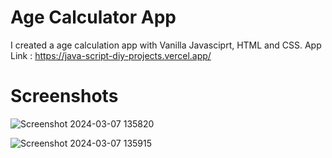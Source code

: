
# Age Calculator App

I created a age calculation app with Vanilla Javasciprt, HTML and CSS.
App Link : https://java-script-diy-projects.vercel.app/

# Screenshots
![Screenshot 2024-03-07 135820](https://github.com/Lambersonistaken/JavaScript-DIY-Projects/assets/73862428/3a87de01-82d8-4b76-8c8c-36382830dda8)

![Screenshot 2024-03-07 135915](https://github.com/Lambersonistaken/JavaScript-DIY-Projects/assets/73862428/06a38c67-023f-4081-a5e3-94f7ada0f972)
